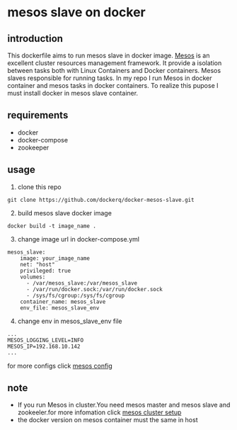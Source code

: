 # mesos slave on docker
## introduction
This dockerfile aims to run mesos slave in docker image.
[Mesos](http://mesos.apache.org/) is an excellent cluster resources management framework.
It provide a isolation between tasks both with Linux Containers and Docker containers.
Mesos slaves responsible for running tasks.
In my repo I run Mesos in docker container and mesos tasks in docker containers.
To realize this pupose I must install docker in mesos slave container.

## requirements
- docker
- docker-compose
- zookeeper

## usage
1. clone this repo
```
git clone https://github.com/dockerq/docker-mesos-slave.git
```
2. build mesos slave docker image
```
docker build -t image_name .
```
3. change image url in docker-compose.yml
```
mesos_slave:
    image: your_image_name
    net: "host"
    privileged: true
    volumes:
      - /var/mesos_slave:/var/mesos_slave
      - /var/run/docker.sock:/var/run/docker.sock
      - /sys/fs/cgroup:/sys/fs/cgroup
    container_name: mesos_slave
    env_file: mesos_slave_env
```
4. change env in mesos_slave_env file
```
...
MESOS_LOGGING_LEVEL=INFO
MESOS_IP=192.168.10.142
...
```
for more configs click [mesos config](http://mesos.apache.org/documentation/latest/configuration/)

## note
- If you run Mesos in cluster.You need mesos master and mesos slave and zookeeler.for more infomation click [mesos cluster setup](https://github.com/DHOPL/docker-mesos-marathon-cluster)
- the docker version on mesos container must the same in host
